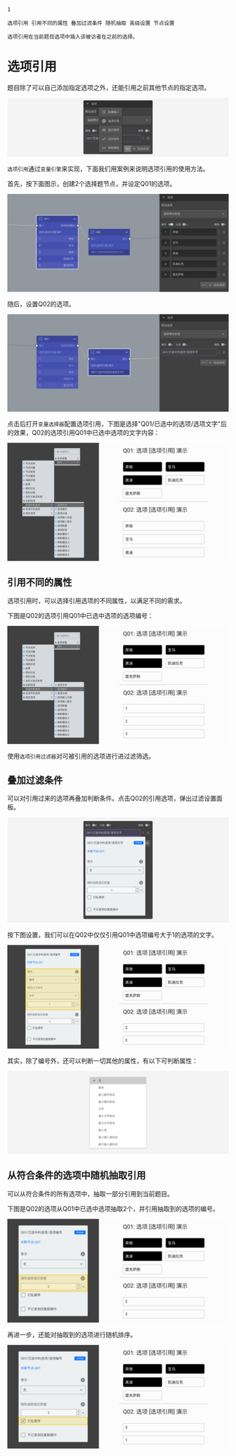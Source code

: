 ```index
1
```
```tag
选项引用 引用不同的属性 叠加过滤条件 随机抽取 高级设置 节点设置
```
```summary
选项引用在当前题目选项中插入该被访者在之前的选择。
```
# 选项引用
题目除了可以自己添加指定选项之外，还能引用之前其他节点的指定选项。

<img src='../assets/04optionAdvancedSetting/01optionReference/menu.png'>

`选项引用`通过`变量引擎`来实现，下面我们用案例来说明选项引用的使用方法。

首先，按下面图示，创建2个选择题节点，并设定Q01的选项。

<img src='../assets/04optionAdvancedSetting/01optionReference/node-Q01.png'>

随后，设置Q02的选项。

<img src='../assets/04optionAdvancedSetting/01optionReference/node-Q02.png'>

点击后打开`变量选择器`配置选项引用，下图是选择"Q01/已选中的选项/选项文字"后的效果，Q02的选项引用Q01中已选中选项的文字内容：

<img src='../assets/04optionAdvancedSetting/01optionReference/text.png'>

## 引用不同的属性
选项引用时，可以选择引用选项的不同属性，以满足不同的需求。

下图是Q02的选项引用Q01中已选中选项的选项编号：

<img src='../assets/04optionAdvancedSetting/01optionReference/number.png'>

使用`选项引用过滤器`对可被引用的选项进行进过滤筛选。

## 叠加过滤条件
可以对引用过来的选项再叠加判断条件。点击Q02的引用选项，弹出过滤设置面板。

<img src='../assets/04optionAdvancedSetting/01optionReference/var-filter.png'>

按下图设置，我们可以在Q02中仅仅引用Q01中选项编号大于1的选项的文字。

<img src='../assets/04optionAdvancedSetting/01optionReference/require.png'>

其实，除了编号外，还可以判断一切其他的属性，有以下可判断属性：

<img src='../assets/04optionAdvancedSetting/01optionReference/require-menu.png'>

## 从符合条件的选项中随机抽取引用
可以从符合条件的所有选项中，抽取一部分引用到当前题目。

下图是Q02的选项从Q01中已选中选项抽取2个，并引用抽取到的选项的编号。

<img src='../assets/04optionAdvancedSetting/01optionReference/randomly.png'>

再进一步，还能对抽取到的选项进行随机排序。

<img src='../assets/04optionAdvancedSetting/01optionReference/disorder.png'>